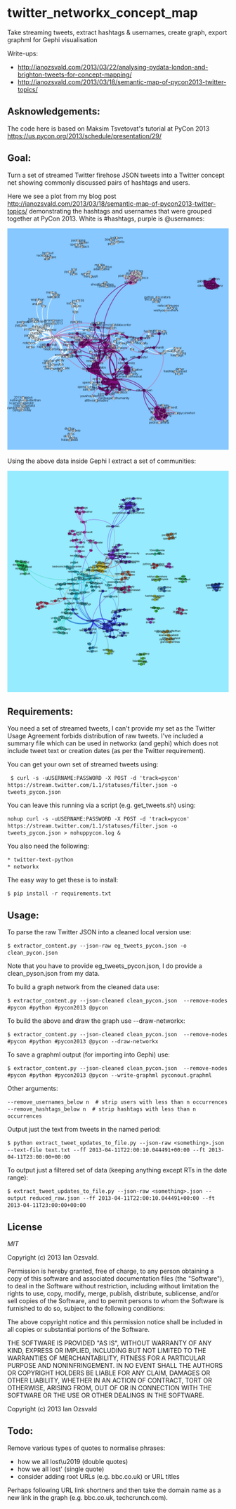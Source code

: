 twitter_networkx_concept_map
============================

Take streaming tweets, extract hashtags &amp; usernames, create graph, export graphml for Gephi visualisation

Write-ups:

  * http://ianozsvald.com/2013/03/22/analysing-pydata-london-and-brighton-tweets-for-concept-mapping/
  * http://ianozsvald.com/2013/03/18/semantic-map-of-pycon2013-twitter-topics/

Asknowledgements:
----------------

The code here is based on Maksim Tsvetovat's tutorial at PyCon 2013 https://us.pycon.org/2013/schedule/presentation/29/

Goal:
----

Turn a set of streamed Twitter firehose JSON tweets into a Twitter concept net showing commonly discussed pairs of hashtags and users.

Here we see a plot from my blog post http://ianozsvald.com/2013/03/18/semantic-map-of-pycon2013-twitter-topics/ demonstrating the hashtags and usernames that were grouped together at PyCon 2013. White is #hashtags, purple is @usernames:

![Example usernames hashtags for pycon2013](pycon_output/pycon2013_hashtags_usernames.png?raw=true)

Using the above data inside Gephi I extract a set of communities:

![Example usernames hashtags for pycon2013](pycon_output/pycon_tags_people_communities.png?raw=true)

Requirements:
------------

You need a set of streamed tweets, I can't provide my set as the Twitter Usage Agreement forbids distribution of raw tweets. I've included a summary file which can be used in networkx (and gephi) which does not include tweet text or creation dates (as per the Twitter requirement).

You can get your own set of streamed tweets using:

     $ curl -s -uUSERNAME:PASSWORD -X POST -d 'track=pycon' https://stream.twitter.com/1.1/statuses/filter.json -o tweets_pycon.json

You can leave this running via a script (e.g. get_tweets.sh) using:
    
    nohup curl -s -uUSERNAME:PASSWORD -X POST -d 'track=pycon' https://stream.twitter.com/1.1/statuses/filter.json -o tweets_pycon.json > nohuppycon.log &

You also need the following:

    * twitter-text-python
    * networkx

The easy way to get these is to install:

    $ pip install -r requirements.txt

Usage:
-----

To parse the raw Twitter JSON into a cleaned local version use:

    $ extractor_content.py --json-raw eg_tweets_pycon.json -o clean_pycon.json

Note that you have to provide eg_tweets_pycon.json, I do provide a clean_pyson.json from my data.

To build a graph network from the cleaned data use:

    $ extractor_content.py --json-cleaned clean_pycon.json  --remove-nodes #pycon #python #pycon2013 @pycon 

To build the above and draw the graph use --draw-networkx:

    $ extractor_content.py --json-cleaned clean_pycon.json  --remove-nodes #pycon #python #pycon2013 @pycon --draw-networkx

To save a graphml output (for importing into Gephi) use:

    $ extractor_content.py --json-cleaned clean_pycon.json  --remove-nodes #pycon #python #pycon2013 @pycon --write-graphml pyconout.graphml

Other arguments:

    --remove_usernames_below n  # strip users with less than n occurrences
    --remove_hashtags_below n  # strip hashtags with less than n occurrences


Output just the text from tweets in the named period:

    $ python extract_tweet_updates_to_file.py --json-raw <something>.json --text-file text.txt --ff 2013-04-11T22:00:10.044491+00:00 --ft 2013-04-11T23:00:00+00:00

To output just a filtered set of data (keeping anything except RTs in the date range):

    $ extract_tweet_updates_to_file.py --json-raw <something>.json --output reduced_raw.json --ff 2013-04-11T22:00:10.044491+00:00 --ft 2013-04-11T23:00:00+00:00


License
-------

*MIT*

Copyright (c) 2013 Ian Ozsvald.

Permission is hereby granted, free of charge, to any person obtaining a copy
of this software and associated documentation files (the "Software"), to deal
in the Software without restriction, including without limitation the rights
to use, copy, modify, merge, publish, distribute, sublicense, and/or sell
copies of the Software, and to permit persons to whom the Software is
furnished to do so, subject to the following conditions:

The above copyright notice and this permission notice shall be included in
all copies or substantial portions of the Software.

THE SOFTWARE IS PROVIDED "AS IS", WITHOUT WARRANTY OF ANY KIND, EXPRESS OR
IMPLIED, INCLUDING BUT NOT LIMITED TO THE WARRANTIES OF MERCHANTABILITY,
FITNESS FOR A PARTICULAR PURPOSE AND NONINFRINGEMENT. IN NO EVENT SHALL THE
AUTHORS OR COPYRIGHT HOLDERS BE LIABLE FOR ANY CLAIM, DAMAGES OR OTHER
LIABILITY, WHETHER IN AN ACTION OF CONTRACT, TORT OR OTHERWISE, ARISING FROM,
OUT OF OR IN CONNECTION WITH THE SOFTWARE OR THE USE OR OTHER DEALINGS IN
THE SOFTWARE.

Copyright (c) 2013 Ian Ozsvald



Todo:
----

Remove various types of quotes to normalise phrases:
  * how we all lost\u2019 (double quotes)
  * how we all lost' (single quote)
  * consider adding root URLs (e.g. bbc.co.uk) or URL titles

Perhaps following URL link shortners and then take the domain name as a new link in the graph (e.g. bbc.co.uk, techcrunch.com).
